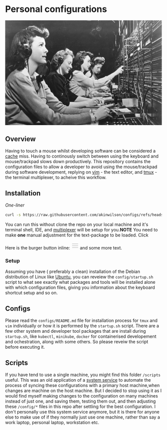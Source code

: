 # Personal configurations 
![](img/configs.jpg "configuration")
## Overview 
Having to touch a mouse whilst developing software can be considered a [cache](https://en.wikipedia.org/wiki/Cache_(computing)) miss. Having to continously switch between using the keyboard and mouse/trackpad slows down productively. This repository contains the configuration files to allow a developer to avoid using the mouse/trackpad during software development, replying on [vim](https://en.wikipedia.org/wiki/Vim_(text_editor)) - the text editor, and [tmux](https://en.wikipedia.org/wiki/Tmux) - the terminal multiplexer, to acheive this workflow.  

## Installation
*One-liner*
```bash
curl -s https://raw.githubusercontent.com/akinwilson/configs/refs/heads/main/configs/startup.sh | bash
```
You can run this without clone the repo on your local machine and it's  terminal shell, IDE, and [multiplexer](https://en.wikipedia.org/wiki/Terminal_multiplexer) will be setup for you.**NOTE** You need to make **one** manual adjustment for the text-package to be loaded. Click 



Here is the burger button inline: <svg width="24" height="24" viewBox="0 0 24 24" fill="none" xmlns="http://www.w3.org/2000/svg">
<path d="M3 6H21" stroke="#CDCDCD" stroke-width="2" stroke-linecap="round" stroke-linejoin="round"/>
<path d="M3 12H21" stroke="#CDCDCD" stroke-width="2" stroke-linecap="round" stroke-linejoin="round"/>
<path d="M3 18H21" stroke="#CDCDCD" stroke-width="2" stroke-linecap="round" stroke-linejoin="round"/>
</svg> and some more text.


### Setup
Assuming you have ( preferably a clean) installation of the Debian distribution of Linux like [Ubuntu](https://ubuntu.com/download), you can reveiew the `config/startup.sh` script to what see exactly what packages and tools will be installed alone with which configuration files, giving you information about the keyboard shortcut setup and so on.


## Configs 
Please read the `configs/README.md` file  for installation process for `tmux` and `vim` individually or how it is performed by the `startup.sh` script. There are a few other system and developer tool packages that are install during  `startup.sh`, like `kubectl`, `minikube`, `docker` for containerised developement and ochestration, along with some others. So please reveiw the script before executing it.

## Scripts 
If you have tend to use a single machine, you might find this  folder `/scripts` useful. This was an old application of a [system service](https://www.freedesktop.org/software/systemd/man/latest/systemctl.html) to automate the process of syncing these configurations with a primary host machine,when changes are machine on the host machine. But I decided to stop using it as I would find myself making changes to the configuration on many machines instead of just one, and saving them, testing them out, and then adjusting these `/config/*` files in this repo after settling for the best configuration. I don't personally use this system service anymore, but it is there for anyone else to make use of if they normally just use one machine, rather than say a work laptop, personal laptop, workstation etc.


